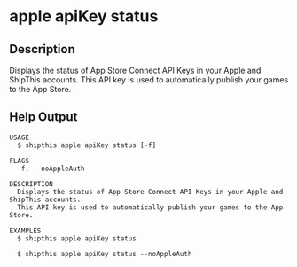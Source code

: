 # apple apiKey status

## Description

Displays the status of App Store Connect API Keys in your Apple and ShipThis accounts.
This API key is used to automatically publish your games to the App Store.

## Help Output

```help
USAGE
  $ shipthis apple apiKey status [-f]

FLAGS
  -f, --noAppleAuth

DESCRIPTION
  Displays the status of App Store Connect API Keys in your Apple and ShipThis accounts.
  This API key is used to automatically publish your games to the App Store.

EXAMPLES
  $ shipthis apple apiKey status

  $ shipthis apple apiKey status --noAppleAuth
```